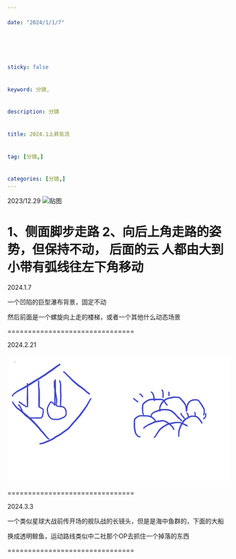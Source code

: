 ```yaml
---

date: "2024/1/1/7"





sticky: false


keyword: 分镜,


description: 分镜


title: 2024.1上昇気流


tag: [分镜,]


categories: [分镜,]
---
```


2023/12.29
![贴图](/参考图/QQ图片20231229104822.png)

1、侧面脚步走路
2、向后上角走路的姿势，但保持不动，
     后面的云 人都由大到小带有弧线往左下角移动
===============================

2024.1.7

一个凹陷的巨型瀑布背景，固定不动

然后前面是一个螺旋向上走的楼梯，或者一个其他什么动态场景

===============================

2024.2.21

![贴图](/参考图/QQ图片20240223152229.png)

===============================

2024.3.3

一个类似星球大战前传开场的舰队战的长镜头，但是是海中鱼群的，下面的大船

换成透明鲸鱼，运动路线类似中二社那个OP去抓住一个掉落的东西

===============================